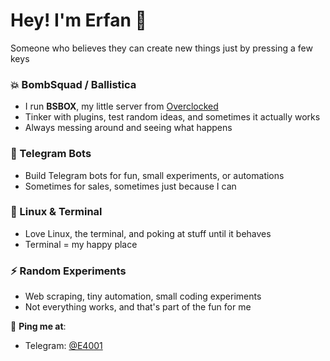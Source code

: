# Hey! I'm Erfan 👋

Someone who believes they can create new things just by pressing a few keys

### 💥 BombSquad / Ballistica
- I run **BSBOX**, my little server from [Overclocked](https://github.com/Over3dge/overclocked)  
- Tinker with plugins, test random ideas, and sometimes it actually works  
- Always messing around and seeing what happens
  
### 🤖 Telegram Bots
- Build Telegram bots for fun, small experiments, or automations  
- Sometimes for sales, sometimes just because I can  

### 🐧 Linux & Terminal
- Love Linux, the terminal, and poking at stuff until it behaves  
- Terminal = my happy place

### ⚡ Random Experiments
- Web scraping, tiny automation, small coding experiments  
- Not everything works, and that's part of the fun for me

📍 **Ping me at**:  
- Telegram: [@E4001](https://t.me/E4001)
